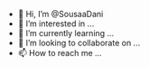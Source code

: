 - 👋 Hi, I’m @SousaaDani
- 👀 I’m interested in ...
- 🌱 I’m currently learning ...
- 💞️ I’m looking to collaborate on ...
- 📫 How to reach me ...

<!---
SousaaDani/SousaaDani is a ✨ special ✨ repository because its `README.md` (this file) appears on your GitHub profile.
You can click the Preview link to take a look at your changes.
--->
